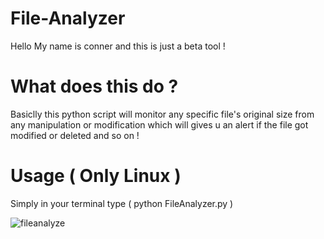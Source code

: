 # File-Analyzer 
Hello My name is conner and this is just a beta tool !
# What does this do ?
Basiclly this python script  will monitor any specific file's original size from any manipulation or modification 
which will gives u an alert if the file got modified or deleted and so on !
# Usage ( Only Linux ) 
Simply in your terminal type  ( python FileAnalyzer.py )



![fileanalyze](https://user-images.githubusercontent.com/36604096/36433549-9ce87fd0-1611-11e8-8b01-f85bd2745c50.png)
